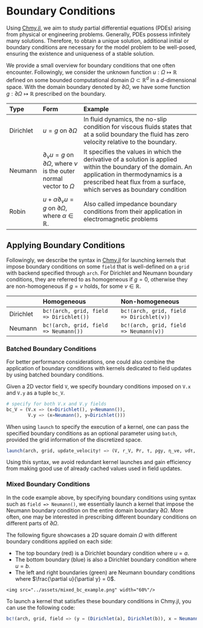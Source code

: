 # Boundary Conditions

Using [Chmy.jl](https://github.com/PTsolvers/Chmy.jl), we aim to study partial differential equations (PDEs) arising from physical or engineering problems. Generally, PDEs possess infinitely many solutions. Therefore, to obtain a unique solution, additional initial or boundary conditions are necessary for the model problem to be well-posed, ensuring the existence and uniqueness of a stable solution.

We provide a small overview for boundary conditions that one often encounter. Followingly, we consider the unknown function $u : \Omega \mapsto \mathbb{R}$ defined on some  bounded computational domain $\Omega \subset \mathbb{R}^d$ in a $d$-dimensional space. With the domain boundary denoted by $\partial \Omega$, we have some function $g : \partial \Omega \mapsto \mathbb{R}$ prescribed on the boundary.


| Type    | Form | Example |
|:------------|:------------|:---------|
| Dirichlet | $u = g$ on $\partial \Omega$ | In fluid dynamics, the no-slip condition for viscous fluids states that at a solid boundary the fluid has zero velocity relative to the boundary. |
| Neumann | $\partial_\nu u = g$ on $\partial \Omega$, where $\nu$ is the outer normal vector to $\Omega$ | It specifies the values in which the derivative of a solution is applied within the boundary of the domain. An application in thermodynamics is a prescribed heat flux from a surface, which serves as boundary condition |
| Robin  |  $u + \alpha \partial_\nu u = g$ on $\partial \Omega$, where $\alpha \in \mathbb{R}$.  | Also called impedance boundary conditions from their application in electromagnetic problems |


## Applying Boundary Conditions

Followingly, we describe the syntax in [Chmy.jl](https://github.com/PTsolvers/Chmy.jl) for launching kernels that impose boundary conditions on some `field` that is well-defined on a `grid` with backend specified through `arch`. For Dirichlet and Neumann boundary conditions, they are referred to as homogeneous if $g = 0$, otherwise they are non-homogeneous if $g = v$ holds, for some $v\in \mathbb{R}$.

|     | Homogeneous | Non-homogeneous |
|:------------|:------------|:------------|
| Dirichlet | `bc!(arch, grid, field => Dirichlet())` | `bc!(arch, grid, field => Dirichlet(v))` |
| Neumann | `bc!(arch, grid, field => Neumann())` | `bc!(arch, grid, field => Neumann(v))` |


### Batched Boundary Conditions

For better performance considerations, one could also combine the application of boundary conditions with kernels dedicated to field updates by using batched boundary conditions.

Given a 2D vector field `V`, we specify boundary conditions imposed on `V.x` and `V.y` as a tuple `bc_V`.

```julia
# specify for both V.x and V.y fields
bc_V = (V.x => (x=Dirichlet(), y=Neumann()),
        V.y => (x=Neumann(), y=Dirichlet()))
```

When using `launch` to specify the execution of a kernel, one can pass the specified boundary conditions as an optional parameter using `batch`, provided the grid information of the discretized space.

```julia
launch(arch, grid, update_velocity! => (V, r_V, Pr, τ, ρgy, η_ve, νdτ, grid); bc=batch(grid, bc_V...))
```

Using this syntax, we avoid redundant kernel launches and gain efficiency from making good use of already cached values used in field updates.

### Mixed Boundary Conditions

In the code example above, by specifying boundary conditions using syntax such as `field => Neumann()`, we essentially launch a kernel that impose the Neumann boundary condition on the entire domain boundary $\partial \Omega$. More often, one may be interested in prescribing different boundary conditions on different parts of $\partial \Omega$.


The following figure showcases a 2D square domain $\Omega$ with different boundary conditions applied on each side:

- The top boundary (red) is a Dirichlet boundary condition where $u = a$.
- The bottom boundary (blue) is also a Dirichlet boundary condition where $u = b$.
- The left and right boundaries (green) are Neumann boundary conditions where $\frac{\partial u}{\partial y} = 0$.


```@raw html
<img src="../assets/mixed_bc_example.png" width="60%"/>
```

To launch a kernel that satisfies these boundary conditions in Chmy.jl, you can use the following code:

```julia
bc!(arch, grid, field => (y = (Dirichlet(a), Dirichlet(b)), x = Neumann()))
```
